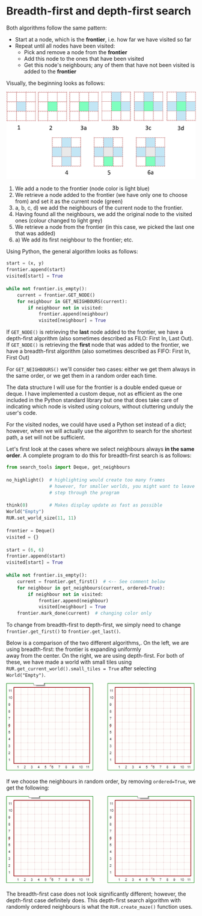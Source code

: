 # Breadth-first and depth-first search

Both algorithms follow the same pattern:

* Start at a node, which is the **frontier**, i.e. how far we have visited so far
* Repeat until all nodes have been visited:
  * Pick and remove a node from the **frontier**
  * Add this node to the ones that have been visited
  * Get this node's neighbours; any of them that have not been visited is added to the **frontier**

Visually, the beginning looks as follows:

![](/assets/bfs.png)

1. We add a node to the frontier \(node color is light blue\)
2. We retrieve a node added to the frontier \(we have only one to choose from\) and set it as the current node \(green\)
3. a, b, c, d\) we add the neighbours of the current node to the frontier.
4. Having found all the neighbours, we add the original node to the visited ones \(colour changed to light grey\)
5. We retrieve a node from the frontier \(in this case, we picked the last one that was added\)
6. a\) We add its first neighbour to the frontier; etc.

Using Python, the general algorithm looks as follows:

```py
start = (x, y)
frontier.append(start)
visited[start] = True

while not frontier.is_empty():
    current = frontier.GET_NODE()
    for neighbour in GET_NEIGHBOURS(current):
        if neighbour not in visited:
            frontier.append(neighbour)
            visited[neighbour] = True
```

If `GET_NODE()` is retrieving the **last** node added to the frontier, we have a depth-first algorithm \(also sometimes described as FILO: First In, Last Out\). If `GET_NODE()` is retrieving the **first** node that was added to the frontier, we have a breadth-first algorithm \(also sometimes described as FIFO: First In, First Out\)

For `GET_NEIGHBOURS()` we'll consider two cases: either we get them always in the same order, or we get them in a random order each time.

The data structure I will use for the frontier is a double ended queue or deque. I have implemented a custom deque, not as efficient as the one included in the Python standard library but one that does take care of indicating which node is visited using colours, without cluttering unduly the user's code.

For the visited nodes, we could have used a Python set instead of a dict; however, when we will actually use the algorithm to search for the shortest path, a set will not be sufficient.

Let's first look at the cases where we select neighbours always **in the same order**. A complete program to do this for breadth-first search is as follows:

```py
from search_tools import Deque, get_neighbours

no_highlight()  # highlighting would create too many frames
                # however, for smaller worlds, you might want to leave it on and
                # step through the program

think(0)        # Makes display update as fast as possible
World("Empty")
RUR.set_world_size(11, 11)

frontier = Deque()
visited = {}

start = (6, 6)
frontier.append(start)
visited[start] = True

while not frontier.is_empty():
    current = frontier.get_first()  # <-- See comment below
    for neighbour in get_neighbours(current, ordered=True):
        if neighbour not in visited:
            frontier.append(neighbour)
            visited[neighbour] = True
    frontier.mark_done(current)  # changing color only
```

To change from breadth-first to depth-first, we simply need to change `frontier.get_first()` to `frontier.get_last()`.

Below is a comparison of the two different algorithms,. On the left, we are using breadth-first: the frontier is expanding uniformly  
away from the center. On the right, we are using depth-first. For both of these, we have made a world with small tiles using  
`RUR.get_current_world().small_tiles = True` after selecting `World("Empty")`.

![](/assets/bfs_dfs_ordered.gif)

If we choose the neighbours in random order, by removing `ordered=True`, we get the following:

![](/assets/bfs_dfs.gif)

The breadth-first case does not look significantly different; however, the depth-first case definitely does. This depth-first search algorithm with randomly ordered neighbours is what the `RUR.create_maze()` function uses.

